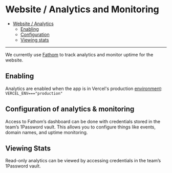 # Website / Analytics and Monitoring


- [Website / Analytics](#website--analytics)
  - [Enabling](#enabling)
  - [Configuration](#configuration-of-analytics--monitoring)
  - [Viewing stats](#viewing-stats)

---

We currently use [Fathom](https://usefathom.com/) to track analytics and monitor uptime for the website.

## Enabling

Analytics are enabled when the app is in Vercel's production [environment](https://vercel.com/docs/concepts/projects/environment-variables#system-environment-variables): `VERCEL_ENV==="production"`

## Configuration of analytics & monitoring

Access to Fathom’s dashboard can be done with credentials stored in the team’s 1Password vault. This allows you to configure things like events, domain names, and uptime monitoring.

## Viewing Stats

Read-only analytics can be viewed by accessing credentials in the team’s 1Password vault.
